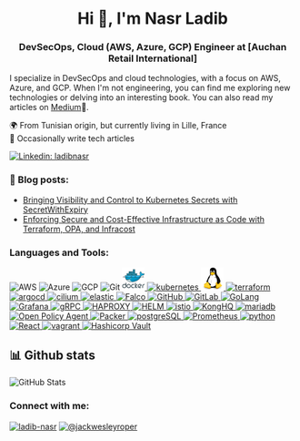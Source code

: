   <h1 align="center">Hi 👋, I'm Nasr Ladib</h1>
<h3 align="center">DevSecOps, Cloud (AWS, Azure, GCP) Engineer at [Auchan Retail International]</h3>

I specialize in DevSecOps and cloud technologies, with a focus on AWS, Azure, and GCP. When I'm not engineering, you can find me exploring new technologies or delving into an interesting book. You can also read my articles on [Medium](https://medium.nasrladib.com/)📝.

🌍 From Tunisian origin, but currently living in Lille, France  
📝 Occasionally write tech articles  

[![Linkedin: ladibnasr](https://img.shields.io/badge/-Nasr%20Ladib-blue?style=flat-square&logo=Linkedin&logoColor=white&link=https://www.linkedin.com/in/ladib-nasr/)](https://www.linkedin.com/in/ladib-nasr/)

### 📝 Blog posts:
- [Bringing Visibility and Control to Kubernetes Secrets with SecretWithExpiry](https://medium.com/@ladibnasr/bringing-visibility-and-control-to-kubernetes-secrets-with-secretwithexpiry-e54fbbb48384)
- [Enforcing Secure and Cost-Effective Infrastructure as Code with Terraform, OPA, and Infracost](https://medium.com/@ladibnasr/enforcing-secure-and-cost-effective-infrastructure-as-code-with-terraform-opa-and-infracost-22b4b4c880c2)

<h3 align="left">Languages and Tools:</h3>
<p align="left"> 
  <img src="https://www.vectorlogo.zone/logos/amazon_aws/amazon_aws-icon.svg" alt="AWS" width="40" height="40"/>
  <img src="https://www.vectorlogo.zone/logos/microsoft_azure/microsoft_azure-icon.svg" alt="Azure" width="40" height="40"/>
  <img src="https://www.vectorlogo.zone/logos/google_cloud/google_cloud-icon.svg" alt="GCP" width="40" height="40"/>
  <img src="https://www.vectorlogo.zone/logos/git-scm/git-scm-icon.svg" alt="Git" width="40" height="40"/>
<a href="https://www.docker.com/" target="_blank"> 
  <img src="https://raw.githubusercontent.com/devicons/devicon/master/icons/docker/docker-original-wordmark.svg" alt="docker" width="40" height="40"/> 
</a> 
  <a href="https://kubernetes.io" target="_blank"> 
    <img src="https://www.vectorlogo.zone/logos/kubernetes/kubernetes-icon.svg" alt="kubernetes" width="40" height="40"/> 
  </a> 
  <a href="https://www.linux.org/" target="_blank"> 
    <img src="https://raw.githubusercontent.com/devicons/devicon/master/icons/linux/linux-original.svg" alt="linux" width="40" height="40"/> 
  </a> 
  <a href="https://www.terraform.io/" target="_blank"> 
    <img src="https://www.vectorlogo.zone/logos/terraformio/terraformio-icon.svg" alt="terraform" width="40" height="40"/> 
  </a> 
  <a href="" target="_blank"> 
       <img src="https://www.vectorlogo.zone/logos/argoprojio/argoprojio-icon.svg" alt="argocd" width="40" height="40"/> 
  </a> 
  <a href="" target="_blank"> 
       <img src="https://www.vectorlogo.zone/logos/ciliumio/ciliumio-icon.svg" alt="cilium" width="40" height="40"/> 
  </a> 
  <a href="" target="_blank"> 
       <img src="https://www.vectorlogo.zone/logos/elastic/elastic-icon.svg" alt="elastic" width="40" height="40"/> 
  </a>
  <a href="" target="_blank"> 
       <img src="https://www.vectorlogo.zone/logos/falco/falco-icon.svg" alt="Falco" width="40" height="40"/> 
  </a>
  <a href="" target="_blank"> 
       <img src="https://www.vectorlogo.zone/logos/github/github-icon.svg" alt="GitHub" width="40" height="40"/> 
  </a>
  <a href="" target="_blank"> 
       <img src="https://www.vectorlogo.zone/logos/gitlab/gitlab-icon.svg" alt="GitLab" width="40" height="40"/> 
  </a>
  <a href="" target="_blank"> 
       <img src="https://www.vectorlogo.zone/logos/golang/golang-official.svg" alt="GoLang" width="40" height="40"/> 
  </a>
  <a href="" target="_blank"> 
       <img src="https://www.vectorlogo.zone/logos/grafana/grafana-icon.svg" alt="Grafana" width="40" height="40"/> 
  </a>
    <a href="" target="_blank"> 
       <img src="https://www.vectorlogo.zone/logos/grpcio/grpcio-ar21.svg" alt="gRPC" width="50" height="40"/> 
  </a>
  <a href="" target="_blank"> 
       <img src="https://www.vectorlogo.zone/logos/haproxy/haproxy-ar21.svg" alt="HAPROXY" width="50" height="40"/> 
  </a>
  <a href="" target="_blank"> 
       <img src="https://www.vectorlogo.zone/logos/helmsh/helmsh-icon.svg" alt="HELM" width="40" height="40"/> 
  </a>
  <a href="" target="_blank"> 
       <img src="https://www.vectorlogo.zone/logos/istioio/istioio-icon.svg" alt="istio" width="40" height="40"/> 
  </a>
  <a href="" target="_blank"> 
       <img src="https://www.vectorlogo.zone/logos/konghq/konghq-icon.svg" alt="KongHQ" width="40" height="40"/> 
  </a>
  <a href="" target="_blank"> 
       <img src="https://www.vectorlogo.zone/logos/mariadb/mariadb-icon.svg" alt="mariadb" width="40" height="40"/> 
  </a>
  <a href="" target="_blank"> 
       <img src="https://www.vectorlogo.zone/logos/openpolicyagent/openpolicyagent-icon.svg" alt="Open Policy Agent" width="40" height="40"/> 
  </a>
  <a href="" target="_blank"> 
       <img src="https://www.vectorlogo.zone/logos/packerio/packerio-icon.svg" alt="Packer" width="40" height="40"/> 
  </a>
    <a href="" target="_blank"> 
       <img src="https://www.vectorlogo.zone/logos/postgresql/postgresql-ar21.svg" alt="postgreSQL" width="50" height="40"/> 
      
  </a>
  <a href="" target="_blank"> 
       <img src="https://www.vectorlogo.zone/logos/prometheusio/prometheusio-icon.svg" alt=" Prometheus" width="40" height="40"/> 
  </a>
  <a href="" target="_blank"> 
       <img src="https://www.vectorlogo.zone/logos/python/python-icon.svg" alt="python" width="40" height="40"/> 
  </a>
  <a href="" target="_blank"> 
       <img src="https://www.vectorlogo.zone/logos/reactjs/reactjs-icon.svg" alt="React" width="40" height="40"/> 
  </a>
  <a href="" target="_blank"> 
       <img src="https://www.vectorlogo.zone/logos/vagrantup/vagrantup-icon.svg" alt="vagrant" width="40" height="40"/> 
  </a>
  <a href="" target="_blank"> 
       <img src="https://www.vectorlogo.zone/logos/vaultproject/vaultproject-icon.svg" alt="Hashicorp Vault" width="40" height="40"/> 
  </a>
</p>

## 📊 Github stats
<img src="https://github-readme-stats.vercel.app/api?username=Nasr-Ladib&show_icons=true&bg_color=ffea00&title_color=000000&text_color=000000&icon_color=ff0000&hide_border=true&count_private=true" alt="GitHub Stats" height="160" />

<h3 align="left">Connect with me:</h3>
<p align="left">
  <a href="https://linkedin.com/in/ladib-nasr" target="blank"><img align="center" src="https://raw.githubusercontent.com/rahuldkjain/github-profile-readme-generator/master/src/images/icons/Social/linked-in-alt.svg" alt="ladib-nasr" height="30" width="40" /></a>
<a href="https://medium.com/@ladibnasr" target="blank"><img align="center" src="https://raw.githubusercontent.com/rahuldkjain/github-profile-readme-generator/master/src/images/icons/Social/medium.svg" alt="@jackwesleyroper" height="30" width="40" /></a>
</p>
